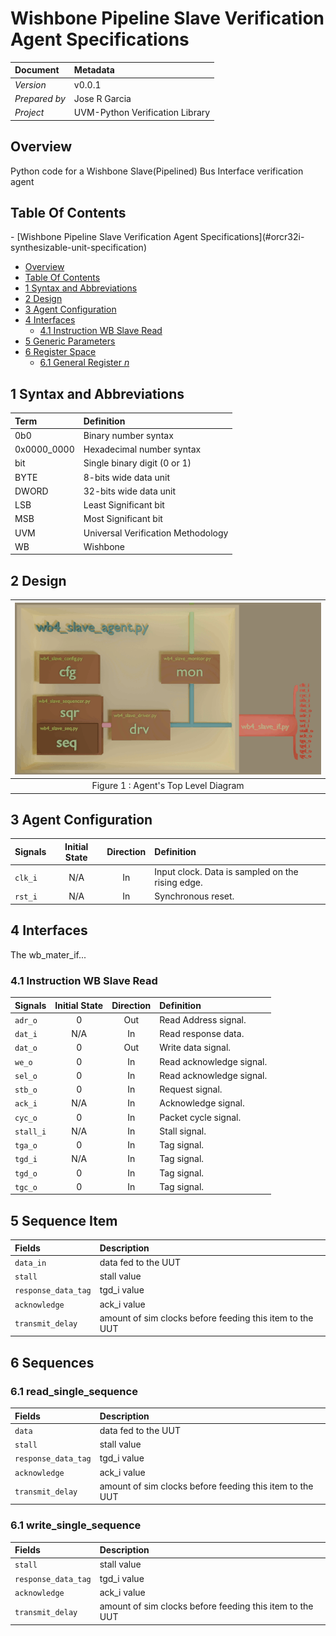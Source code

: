 # Wishbone Pipeline Slave Verification Agent Specifications

Document      | Metadata
:------------ | :-----------------------------
_Version_     | v0.0.1
_Prepared by_ | Jose R Garcia
_Project_     | UVM-Python Verification Library

## Overview

Python code for a Wishbone Slave(Pipelined) Bus Interface verification agent

## Table Of Contents

<!-- TOC depthFrom:1 depthTo:6 withLinks:1 updateOnSave:1 orderedList:0 --> - [Wishbone Pipeline Slave Verification Agent Specifications](#orcr32i-synthesizable-unit-specification)
  - [Overview](#overview)
  - [Table Of Contents](#table-of-contents)
  - [1 Syntax and Abbreviations](#1-syntax-and-abbreviations)
  - [2 Design](#2-design)
  - [3 Agent Configuration](#3-agent-configuration)
  - [4 Interfaces](#4-interfaces)
    - [4.1 Instruction WB Slave Read](#41-instruction-WB-Slave-read)
  - [5 Generic Parameters](#5-generic-parameters)
  - [6 Register Space](#6-register-space)
    - [6.1 General Register _n_](#61-general-register-n)<!-- /TOC -->

 ## 1 Syntax and Abbreviations

Term        | Definition
:---------- | :---------------------------------
0b0         | Binary number syntax
0x0000_0000 | Hexadecimal number syntax
bit         | Single binary digit (0 or 1)
BYTE        | 8-bits wide data unit
DWORD       | 32-bits wide data unit
LSB         | Least Significant bit
MSB         | Most Significant bit
UVM         | Universal Verification Methodology
WB          | Wishbone


## 2 Design

|  ![Pipeline](./references/figures/agent_top.gif)
| :-----------------------------------------------:
| Figure 1 : Agent's Top Level Diagram

## 3 Agent Configuration

Signals | Initial State | Direction | Definition
:------ | :-----------: | :-------: | :-----------------------------------------------
`clk_i` |      N/A      |    In     | Input clock. Data is sampled on the rising edge.
`rst_i` |      N/A      |    In     | Synchronous reset.
## 4 Interfaces

The wb_mater_if...

### 4.1 Instruction WB Slave Read

Signals   | Initial State | Direction | Definition
:-------- | :-----------: | :-------: | :-----------------------
`adr_o`   |      0        |    Out    | Read Address signal.
`dat_i`   |      N/A      |    In     | Read response data.
`dat_o`   |      0        |    Out    | Write data signal.
`we_o`    |      0        |    In     | Read acknowledge signal.
`sel_o`   |      0        |    In     | Read acknowledge signal.
`stb_o`   |      0        |    In     | Request signal.
`ack_i`   |      N/A      |    In     | Acknowledge signal.
`cyc_o`   |      0        |    In     | Packet cycle signal.
`stall_i` |      N/A      |    In     | Stall signal.
`tga_o`   |      0        |    In     | Tag signal.
`tgd_i`   |      N/A      |    In     | Tag signal.
`tgd_o`   |      0        |    In     | Tag signal.
`tgc_o`   |      0        |    In     | Tag signal.


## 5 Sequence Item

Fields                  | Description
:---------------------- | :---------------------------------------------------
`data_in`               | data fed to the UUT
`stall`                 | stall value
`response_data_tag`     | tgd_i value
`acknowledge`           | ack_i value
`transmit_delay`        | amount of sim clocks before feeding this item to the UUT

## 6 Sequences

### 6.1 read_single_sequence

Fields                  | Description
:---------------------- | :---------------------------------------------------
`data`                  | data fed to the UUT
`stall`                 | stall value
`response_data_tag`     | tgd_i value
`acknowledge`           | ack_i value
`transmit_delay`        | amount of sim clocks before feeding this item to the UUT

### 6.1 write_single_sequence

Fields                  | Description
:---------------------- | :---------------------------------------------------
`stall`                 | stall value
`response_data_tag`     | tgd_i value
`acknowledge`           | ack_i value
`transmit_delay`        | amount of sim clocks before feeding this item to the UUT


